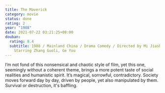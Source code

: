 ```yaml
---
title: The Maverick
category: movie
status: done
rating: 2
year: "1988"
date: 2021-07-22 03:21:25+08:00
douban:
  rating: 8.4
  subtitle: 1988 / Mainland China / Drama Comedy / Directed by Mi Jiashan /
    Starring Zhang Guoli, Ge You
---
```


I’m not fond of this nonsensical and chaotic style of film, yet this one, seemingly without a coherent theme, brings a more potent taste of social realities and humanistic spirit. It’s magical, sorrowful, contradictory. Society moves forward day by day, driven by people, yet also manipulated by them. Survival or destruction, it's baffling.
